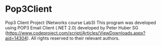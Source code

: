 # Pop3Client
Pop3 Client Project (Networks course Lab3) 
This program was developed using POP3 Email Client (.NET 2.0) developed by Peter Huber SG 
(https://www.codeproject.com/script/Articles/ViewDownloads.aspx?aid=14304).
All rights reserved to their relevant authors.
